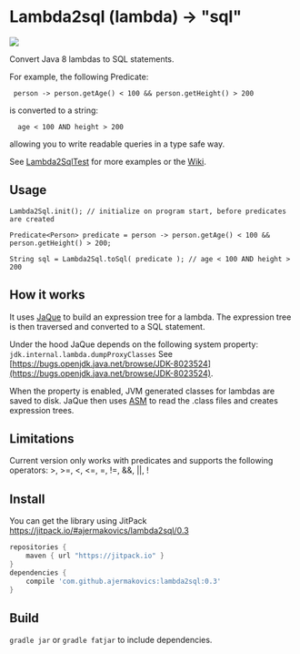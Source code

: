 Lambda2sql (lambda) -> "sql"
==========

[![](https://jitpack.io/v/ajermakovics/lambda2sql.svg)](https://jitpack.io/#ajermakovics/lambda2sql)

Convert Java 8 lambdas to SQL statements.

For example, the following Predicate<Person>:
```
 person -> person.getAge() < 100 && person.getHeight() > 200
```
 
is converted to a string:
 
```
  age < 100 AND height > 200
```
allowing you to write readable queries in a type safe way.

See [Lambda2SqlTest](https://github.com/ajermakovics/lambda2sql/blob/master/src/test/java/lambda2sql/Lambda2SqlTest.java) for more examples or the [Wiki](https://github.com/ajermakovics/lambda2sql/wiki).
	
Usage
---------

```
Lambda2Sql.init(); // initialize on program start, before predicates are created

Predicate<Person> predicate = person -> person.getAge() < 100 && person.getHeight() > 200;

String sql = Lambda2Sql.toSql( predicate ); // age < 100 AND height > 200
```


How it works
---------

It uses [JaQue](https://github.com/TrigerSoft/jaque) to build an expression tree for a lambda. The expression tree is then traversed and converted to a SQL statement. 

Under the hood JaQue depends on the following system property:
`jdk.internal.lambda.dumpProxyClasses`
See [https://bugs.openjdk.java.net/browse/JDK-8023524](https://bugs.openjdk.java.net/browse/JDK-8023524).

When the property is enabled, JVM generated classes for lambdas are saved to disk. JaQue then uses [ASM](http://asm.ow2.org/) to read the .class files and creates expression trees.


Limitations
---------

Current version only works with predicates and supports the following operators: >, >=, <, <=, =, !=, &&, ||, !

Install
-------

You can get the library using JitPack https://jitpack.io/#ajermakovics/lambda2sql/0.3

```gradle
repositories {
    maven { url "https://jitpack.io" }
}
dependencies {
    compile 'com.github.ajermakovics:lambda2sql:0.3'
}	
```

Build
---------

`gradle jar` or `gradle fatjar` to include dependencies.
